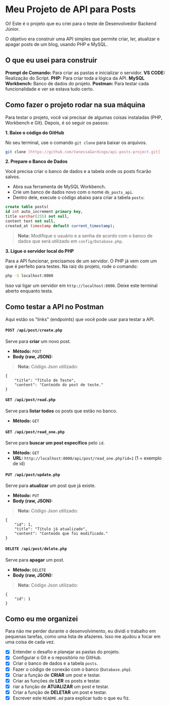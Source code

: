 # Meu Projeto de API para Posts

Oi! Este é o projeto que eu criei para o teste de Desenvolvedor Backend Júnior.

O objetivo era construir uma API simples que permite criar, ler, atualizar e apagar posts de um blog, usando PHP e MySQL.

## O que eu usei para construir

**Prompt de Comando:** Para criar as pastas e inicializar o servidor.
**VS CODE:** Realização do Script.
**PHP:** Para criar toda a lógica da API.
**MySQL Workbench:** Banco de dados do projeto.
**Postman:** Para testar cada funcionalidade e ver se estava tudo certo.

## Como fazer o projeto rodar na sua máquina

Para testar o projeto, você vai precisar de algumas coisas instaladas (PHP,  Workbench e Git). Depois, é só seguir os passos:

**1. Baixe o código do GitHub**

No seu terminal, use o comando `git clone` para baixar os arquivos.

```bash
git clone [https://github.com/VanessaGardingo/api-posts-project.git]
```

**2. Prepare o Banco de Dados**

Você precisa criar o banco de dados e a tabela onde os posts ficarão salvos.

* Abra sua ferramenta de MySQL Workbench.
* Crie um banco de dados novo com o nome `db_posts_api`.
* Dentro dele, execute o código abaixo para criar a tabela `posts`:

```sql
create table posts(
id int auto_increment primary key,
title varchar(255) not null,
content text not null,
created_at timestamp default current_timestamp);
```
> **Nota:** Modifique o usuário e a senha de acordo com o banco de dados que será utilizado em `config/Database.php`.

**3. Ligue o servidor local do PHP**

Para a API funcionar, precisamos de um servidor. O PHP já vem com um que é perfeito para testes. Na raiz do projeto, rode o comando:

```bash
php -S localhost:8000
```
Isso vai ligar um servidor em `http://localhost:8000`. Deixe este terminal aberto enquanto testa.

## Como testar a API no Postman

Aqui estão os "links" (endpoints) que você pode usar para testar a API.

#### `POST /api/post/create.php`
Serve para **criar** um novo post.

* **Método:** `POST`
* **Body (raw, JSON):**
> **Nota:** Código Json utilizado:

    {
        "title": "Título de Teste",
        "content": "Conteúdo do post de teste."
    }
 

#### `GET /api/post/read.php`
Serve para **listar todos** os posts que estão no banco.

* **Método:** `GET`

#### `GET /api/post/read_one.php`
Serve para **buscar um post específico** pelo `id`.

* **Método:** `GET`
* **URL:** `http://localhost:8000/api/post/read_one.php?id=1` (1 = exemplo de id)

#### `PUT /api/post/update.php`
Serve para **atualizar** um post que já existe.

* **Método:** `PUT`
* **Body (raw, JSON):**
> **Nota:** Código Json utilizado:

    {
        "id": 1,
        "title": "Título já atualizado",
        "content": "Conteúdo que foi modificado."
    }

#### `DELETE /api/post/delete.php`
Serve para **apagar** um post.

* **Método:** `DELETE`
* **Body (raw, JSON):**
> **Nota:** Código Json utilizado:

    {
        "id": 1
    }

## Como eu me organizei

Para não me perder durante o desenvolvimento, eu dividi o trabalho em pequenas tarefas, como uma lista de afazeres. Isso me ajudou a focar em uma coisa de cada vez.

- [x] Entender o desafio e planejar as pastas do projeto.
- [x] Configurar o Git e o repositório no GitHub.
- [x] Criar o banco de dados e a tabela `posts`.
- [x] Fazer o código de conexão com o banco (`Database.php`).
- [x] Criar a função de **CRIAR** um post e testar.
- [x] Criar as funções de **LER** os posts e testar.
- [x] riar a função de **ATUALIZAR** um post e testar.
- [x] Criar a função de **DELETAR** um post e testar.
- [x] Escrever este `README.md` para explicar tudo o que eu fiz.